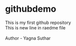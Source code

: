 # githubdemo
This is my first github repository 
<br>This is new line in raedme file </br>
<br>Author - Yagna Suthar </br>

